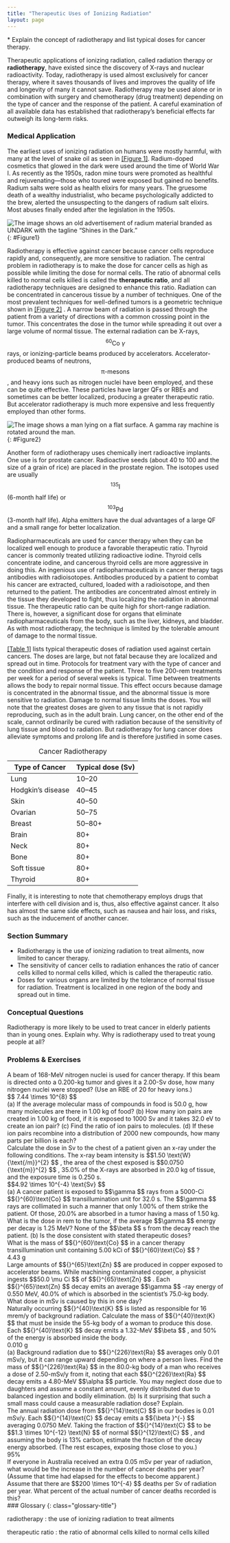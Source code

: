 ```yaml
---
title: "Therapeutic Uses of Ionizing Radiation"
layout: page
---
```


<div class="abstract" markdown="1">
* Explain the concept of radiotherapy and list typical doses for cancer therapy.
</div>

Therapeutic applications of ionizing radiation, called radiation therapy or **radiotherapy**, have existed since the discovery of X-rays and nuclear
radioactivity. Today, radiotherapy is used almost exclusively for cancer
therapy, where it saves thousands of lives and improves the quality of life and
longevity of many it cannot save. Radiotherapy may be used alone or in
combination with surgery and chemotherapy (drug treatment) depending on the type
of cancer and the response of the patient. A careful examination of all
available data has established that radiotherapy’s beneficial effects far
outweigh its long-term risks.

### Medical Application

The earliest uses of ionizing radiation on humans were mostly harmful, with many
at the level of snake oil as seen in [[Figure 1]](#Figure1). Radium-doped
cosmetics that glowed in the dark were used around the time of World War I. As
recently as the 1950s, radon mine tours were promoted as healthful and
rejuvenating—those who toured were exposed but gained no benefits. Radium salts
were sold as health elixirs for many years. The gruesome death of a wealthy
industrialist, who became psychologically addicted to the brew, alerted the
unsuspecting to the dangers of radium salt elixirs. Most abuses finally ended
after the legislation in the 1950s.

![The image shows an old advertisement of radium material branded as UNDARK with the tagline &#x201C;Shines in the Dark.&#x201D;](../resources/Figure_33_03_01a.jpg "The properties of radiation were once touted for far more than its modern use in cancer therapy. Until 1932, radium was advertised for a variety of uses, often with tragic results. (credit: Struthious Bandersnatch.)")
{: #Figure1}

Radiotherapy is effective against cancer because cancer cells reproduce rapidly
and, consequently, are more sensitive to radiation. The central problem in
radiotherapy is to make the dose for cancer cells as high as possible while
limiting the dose for normal cells. The ratio of abnormal cells killed to normal
cells killed is called the **therapeutic ratio**, and all radiotherapy
techniques are designed to enhance this ratio. Radiation can be concentrated in
cancerous tissue by a number of techniques. One of the most prevalent techniques
for well-defined tumors is a geometric technique shown in [[Figure 2]](#Figure2)
. A narrow beam of radiation is passed through the patient from a variety of
directions with a common crossing point in the tumor. This concentrates the dose
in the tumor while spreading it out over a large volume of normal tissue. The
external radiation can be X-rays, $${}^{60}\text{Co }\gamma $$ rays, or
ionizing-particle beams produced by accelerators. Accelerator-produced beams of
neutrons, $$\text{π-mesons} $$ , and heavy ions such as nitrogen nuclei have
been employed, and these can be quite effective. These particles have larger QFs
or RBEs and sometimes can be better localized, producing a greater therapeutic
ratio. But accelerator radiotherapy is much more expensive and less frequently
employed than other forms.

![The image shows a man lying on a flat surface. A gamma ray machine is rotated around the man.](../resources/Figure_33_03_02a.jpg "The 60Co source of \( \gamma \);-radiation is rotated around the patient so that the common crossing point is in the tumor, concentrating the dose there. This geometric technique works for well-defined tumors.")
{: #Figure2}

Another form of radiotherapy uses chemically inert radioactive implants. One use
is for prostate cancer. Radioactive seeds (about 40 to 100 and the size of a
grain of rice) are placed in the prostate region. The isotopes used are usually
$${}^{135}\text{I} $$
(6-month half life) or $${}^{103}\text{Pd} $$
(3-month half life). Alpha emitters have the dual advantages of a large QF and a
small range for better localization.

Radiopharmaceuticals are used for cancer therapy when they can be localized well
enough to produce a favorable therapeutic ratio. Thyroid cancer is commonly
treated utilizing radioactive iodine. Thyroid cells concentrate iodine, and
cancerous thyroid cells are more aggressive in doing this. An ingenious use of
radiopharmaceuticals in cancer therapy tags antibodies with radioisotopes.
Antibodies produced by a patient to combat his cancer are extracted, cultured,
loaded with a radioisotope, and then returned to the patient. The antibodies are
concentrated almost entirely in the tissue they developed to fight, thus
localizing the radiation in abnormal tissue. The therapeutic ratio can be quite
high for short-range radiation. There is, however, a significant dose for organs
that eliminate radiopharmaceuticals from the body, such as the liver, kidneys,
and bladder. As with most radiotherapy, the technique is limited by the
tolerable amount of damage to the normal tissue.

[[Table 1]](#Table1) lists typical therapeutic doses of radiation used against
certain cancers. The doses are large, but not fatal because they are localized
and spread out in time. Protocols for treatment vary with the type of cancer and
the condition and response of the patient. Three to five 200-rem treatments per
week for a period of several weeks is typical. Time between treatments allows
the body to repair normal tissue. This effect occurs because damage is
concentrated in the abnormal tissue, and the abnormal tissue is more sensitive
to radiation. Damage to normal tissue limits the doses. You will note that the
greatest doses are given to any tissue that is not rapidly reproducing, such as
in the adult brain. Lung cancer, on the other end of the scale, cannot
ordinarily be cured with radiation because of the sensitivity of lung tissue and
blood to radiation. But radiotherapy for lung cancer does alleviate symptoms and
prolong life and is therefore justified in some cases.

<table id="Table1" aria-describedby="This table has two columns. The left column lists the type of cancer and the right column lists the typical dose of radiation administered for each type of cancer."><caption><span class="title">Cancer Radiotherapy</span></caption><thead><tr>
                        <th>
                            <strong>Type of Cancer</strong>
                        </th>
                        <th>
                            <strong>Typical dose (Sv)</strong>
                        </th>
                    </tr></thead><tbody><tr>
                        <td>Lung</td>
                        <td>10–20</td>
                    </tr><tr>
                        <td>Hodgkin’s disease</td>
                        <td>40–45</td>
                    </tr><tr>
                        <td>Skin</td>
                        <td>40–50</td>
                    </tr><tr>
                        <td>Ovarian</td>
                        <td>50–75</td>
                    </tr><tr>
                        <td>Breast</td>
                        <td>50–80+</td>
                    </tr><tr>
                        <td>Brain</td>
                        <td>80+</td>
                    </tr><tr>
<td>Neck</td>
<td>80+</td>
</tr><tr>
<td>Bone</td>
<td>80+</td>
</tr><tr>
<td>Soft tissue</td>
<td>80+</td>
</tr><tr>
<td>Thyroid</td>
<td>80+</td>
</tr></tbody></table>

Finally, it is interesting to note that chemotherapy employs drugs that
interfere with cell division and is, thus, also effective against cancer. It
also has almost the same side effects, such as nausea and hair loss, and risks,
such as the inducement of another cancer.

### Section Summary

* Radiotherapy is the use of ionizing radiation to treat ailments, now limited
  to cancer therapy.
* The sensitivity of cancer cells to radiation enhances the ratio of cancer
  cells killed to normal cells killed, which is called the therapeutic ratio.
* Doses for various organs are limited by the tolerance of normal tissue for
  radiation. Treatment is localized in one region of the body and spread out in
  time.

### Conceptual Questions

<div class="exercise" data-element-type="conceptual-questions">
<div class="problem" markdown="1">
Radiotherapy is more likely to be used to treat cancer in elderly patients than in young ones. Explain why. Why is radiotherapy used to treat young people at all?
</div>
</div>

### Problems &amp; Exercises

<div class="exercise" data-element-type="problems-exercises">
<div class="problem" markdown="1">
A beam of 168-MeV nitrogen nuclei is used for cancer therapy. If this beam is directed onto a 0.200-kg tumor and gives it a 2.00-Sv dose, how many nitrogen nuclei were stopped? (Use an RBE of 20 for heavy ions.)
</div>
<div class="solution" data-element-type="problems-exercises" markdown="1">
 $$ 7.44 \times 10^{8}  $$
</div>
</div>

<div class="exercise" data-element-type="problems-exercises">
<div class="problem" markdown="1">
(a) If the average molecular mass of compounds in food is 50.0 g, how many molecules are there in 1.00 kg of food? (b) How many ion pairs are created in 1.00 kg of food, if it is exposed to 1000 Sv and it takes 32.0 eV to create an ion pair? (c) Find the ratio of ion pairs to molecules. (d) If these ion pairs recombine into a distribution of 2000 new compounds, how many parts per billion is each?
</div>
</div>

<div class="exercise" data-element-type="problems-exercises">
<div class="problem" markdown="1">
Calculate the dose in Sv to the chest of a patient given an x-ray under the following conditions. The x-ray beam intensity is  $$1.50 \text{W}{\text{/m}}^{2} $$ ,
 the area of the chest exposed is  $$0.0750 {\text{m}}^{2} $$ ,
 35.0% of the X-rays are absorbed in 20.0 kg of tissue, and the exposure time is 0.250 s.

</div>
<div class="solution" data-element-type="problems-exercises" markdown="1">
 $$4.92 \times 10^{-4}  \text{Sv} $$
</div>
</div>

<div class="exercise" data-element-type="problems-exercises">
<div class="problem" markdown="1">
(a) A cancer patient is exposed to  $$\gamma  $$
 rays from a 5000-Ci  $${}^{60}\text{Co} $$
 transillumination unit for 32.0 s. The  $$\gamma  $$
 rays are collimated in such a manner that only 1.00% of them strike the patient. Of those, 20.0% are absorbed in a tumor having a mass of 1.50 kg. What is the dose in rem to the tumor, if the average  $$\gamma  $$
 energy per decay is 1.25 MeV? None of the  $$\beta  $$
 s from the decay reach the patient. (b) Is the dose consistent with stated therapeutic doses?

</div>
</div>

<div class="exercise" data-element-type="problems-exercises">
<div class="problem" markdown="1">
What is the mass of  $${}^{60}\text{Co} $$
 in a cancer therapy transillumination unit containing 5.00 kCi of  $${}^{60}\text{Co} $$ ?

</div>
<div class="solution" data-element-type="problems-exercises" markdown="1">
4.43 g

</div>
</div>

<div class="exercise" data-element-type="problems-exercises">
<div class="problem" markdown="1">
Large amounts of  $${}^{65}\text{Zn} $$
 are produced in copper exposed to accelerator beams. While machining contaminated copper, a physicist ingests  $$50.0 \mu Ci $$
 of  $${}^{65}\text{Zn} $$ .
 Each  $${}^{65}\text{Zn} $$
 decay emits an average  $$\gamma  $$
-ray energy of 0.550 MeV, 40.0% of which is absorbed in the scientist’s 75.0-kg body. What dose in mSv is caused by this in one day?

</div>
</div>

<div class="exercise" data-element-type="problems-exercises">
<div class="problem" markdown="1">
Naturally occurring  $${}^{40}\text{K} $$
 is listed as responsible for 16 mrem/y of background radiation. Calculate the mass of  $${}^{40}\text{K} $$
 that must be inside the 55-kg body of a woman to produce this dose. Each  $${}^{40}\text{K} $$
 decay emits a 1.32-MeV  $$\beta  $$ ,
 and 50% of the energy is absorbed inside the body.

</div>
<div class="solution" data-element-type="problems-exercises" markdown="1">
0.010 g

</div>
</div>

<div class="exercise" data-element-type="problems-exercises">
<div class="problem" markdown="1">
(a) Background radiation due to  $${}^{226}\text{Ra} $$
 averages only 0.01 mSv/y, but it can range upward depending on where a person lives. Find the mass of  $${}^{226}\text{Ra} $$
 in the 80.0-kg body of a man who receives a dose of 2.50-mSv/y from it, noting that each  $${}^{226}\text{Ra} $$
 decay emits a 4.80-MeV  $$\alpha  $$
 particle. You may neglect dose due to daughters and assume a constant amount, evenly distributed due to balanced ingestion and bodily elimination. (b) Is it surprising that such a small mass could cause a measurable radiation dose? Explain.

</div>
</div>

<div class="exercise" data-element-type="problems-exercises">
<div class="problem" markdown="1">
The annual radiation dose from  $${}^{14}\text{C} $$
 in our bodies is 0.01 mSv/y. Each  $${}^{14}\text{C} $$
 decay emits a  $${\beta }^{-} $$
 averaging 0.0750 MeV. Taking the fraction of  $${}^{14}\text{C} $$
 to be  $$1.3 \times 10^{-12}  \text{N} $$
 of normal  $${}^{12}\text{C} $$ ,
 and assuming the body is 13% carbon, estimate the fraction of the decay energy absorbed. (The rest escapes, exposing those close to you.)

</div>
<div class="solution" data-element-type="problems-exercises" markdown="1">
95%

</div>
</div>

<div class="exercise" data-element-type="problems-exercises">
<div class="problem" markdown="1">
If everyone in Australia received an extra 0.05 mSv per year of radiation, what would be the increase in the number of cancer deaths per year? (Assume that time had elapsed for the effects to become apparent.) Assume that there are  $$200 \times 10^{-4}  $$
 deaths per Sv of radiation per year. What percent of the actual number of cancer deaths recorded is this?

</div>
</div>

<div class="glossary" markdown="1">
### Glossary
{: class="glossary-title"}

radiotherapy
: the use of ionizing radiation to treat ailments

therapeutic ratio
: the ratio of abnormal cells killed to normal cells killed

</div>
